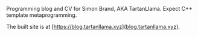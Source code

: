 Programming blog and CV for Simon Brand, AKA TartanLlama. Expect C++ template metaprogramming.

The built site is at [https://blog.tartanllama.xyz](blog.tartanllama.xyz).
